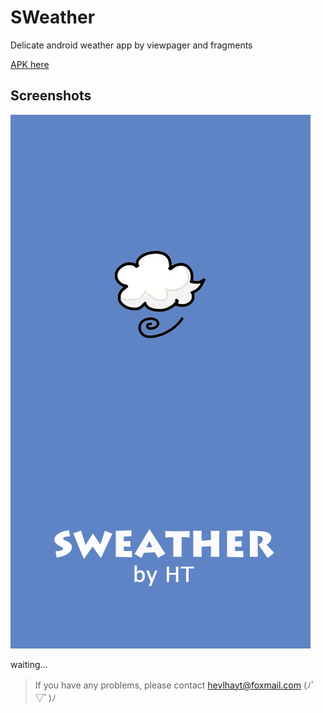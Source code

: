 # SWeather
Delicate android weather app by viewpager and fragments

[APK here](bin/SWeather.apk)
## Screenshots
![screenshots](res/drawable-hdpi/start_bg.png)

waiting...

> If you have any problems, please contact hevlhayt@foxmail.com (ﾉﾟ▽ﾟ)ﾉ

